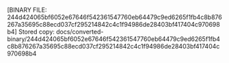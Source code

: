 [BINARY FILE: 244d424065bf6052e67646f542361547760eb64479c9ed6265f1fb4c8b876267a35695c88ecd037cf295214842c4c1f94986de28403bf417404c970698b4]
Stored copy: docs/converted-binary/244d424065bf6052e67646f542361547760eb64479c9ed6265f1fb4c8b876267a35695c88ecd037cf295214842c4c1f94986de28403bf417404c970698b4
